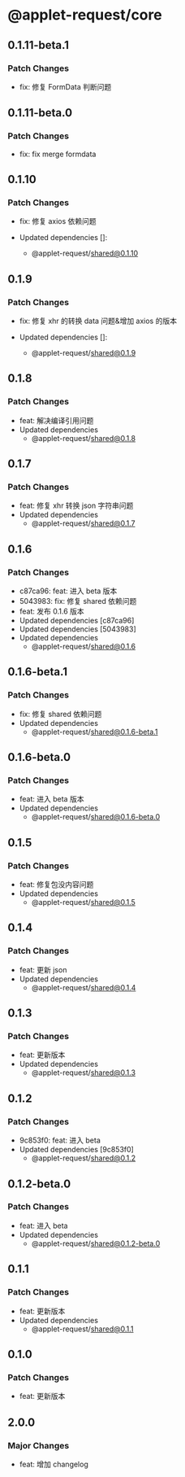 # @applet-request/core

## 0.1.11-beta.1

### Patch Changes

- fix: 修复 FormData 判断问题

## 0.1.11-beta.0

### Patch Changes

- fix: fix merge formdata

## 0.1.10

### Patch Changes

- fix: 修复 axios 依赖问题

- Updated dependencies []:
  - @applet-request/shared@0.1.10

## 0.1.9

### Patch Changes

- fix: 修复 xhr 的转换 data 问题&增加 axios 的版本

- Updated dependencies []:
  - @applet-request/shared@0.1.9

## 0.1.8

### Patch Changes

- feat: 解决编译引用问题
- Updated dependencies
  - @applet-request/shared@0.1.8

## 0.1.7

### Patch Changes

- feat: 修复 xhr 转换 json 字符串问题
- Updated dependencies
  - @applet-request/shared@0.1.7

## 0.1.6

### Patch Changes

- c87ca96: feat: 进入 beta 版本
- 5043983: fix: 修复 shared 依赖问题
- feat: 发布 0.1.6 版本
- Updated dependencies [c87ca96]
- Updated dependencies [5043983]
- Updated dependencies
  - @applet-request/shared@0.1.6

## 0.1.6-beta.1

### Patch Changes

- fix: 修复 shared 依赖问题
- Updated dependencies
  - @applet-request/shared@0.1.6-beta.1

## 0.1.6-beta.0

### Patch Changes

- feat: 进入 beta 版本
- Updated dependencies
  - @applet-request/shared@0.1.6-beta.0

## 0.1.5

### Patch Changes

- feat: 修复包没内容问题
- Updated dependencies
  - @applet-request/shared@0.1.5

## 0.1.4

### Patch Changes

- feat: 更新 json
- Updated dependencies
  - @applet-request/shared@0.1.4

## 0.1.3

### Patch Changes

- feat: 更新版本
- Updated dependencies
  - @applet-request/shared@0.1.3

## 0.1.2

### Patch Changes

- 9c853f0: feat: 进入 beta
- Updated dependencies [9c853f0]
  - @applet-request/shared@0.1.2

## 0.1.2-beta.0

### Patch Changes

- feat: 进入 beta
- Updated dependencies
  - @applet-request/shared@0.1.2-beta.0

## 0.1.1

### Patch Changes

- feat: 更新版本
- Updated dependencies
  - @applet-request/shared@0.1.1

## 0.1.0

### Patch Changes

- feat: 更新版本

## 2.0.0

### Major Changes

- feat: 增加 changelog
